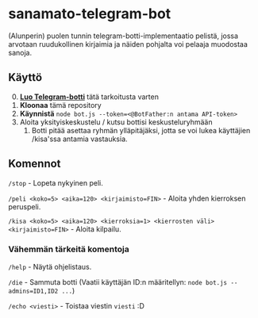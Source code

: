 # sanamato-telegram-bot
(Alunperin) puolen tunnin telegram-botti-implementaatio pelistä, jossa arvotaan ruudukollinen kirjaimia ja näiden pohjalta voi pelaaja muodostaa sanoja.


## Käyttö

0. [**Luo Telegram-botti**](https://core.telegram.org/bots#3-how-do-i-create-a-bot) tätä tarkoitusta varten
1. **Kloonaa** tämä repository
1. **Käynnistä** `node bot.js --token=<@BotFather:n antama API-token>`
1. Aloita yksityiskeskustelu / kutsu bottisi keskusteluryhmään
	1. Botti pitää asettaa ryhmän ylläpitäjäksi, jotta se voi lukea käyttäjien /kisa'ssa antamia vastauksia.

## Komennot

`/stop` - Lopeta nykyinen peli.

`/peli <koko=5> <aika=120> <kirjaimisto=FIN>` - Aloita yhden kierroksen peruspeli.

`/kisa <koko=5> <aika=120> <kierroksia=1> <kierrosten väli> <kirjaimisto=FIN>` - Aloita kilpailu.

### Vähemmän tärkeitä komentoja 

`/help` - Näytä ohjelistaus.

`/die` - Sammuta botti (Vaatii käyttäjän ID:n määritellyn: `node bot.js --admins=ID1,ID2 ...`)

`/echo <viesti>` - Toistaa viestin `viesti` :D
